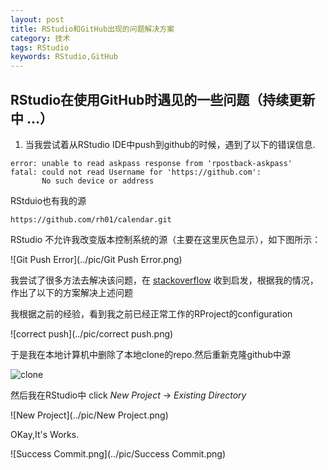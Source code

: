```yaml
---
layout: post
title: RStudio和GitHub出现的问题解决方案
category: 技术
tags: RStudio
keywords: RStudio,GitHub
---
```




## RStudio在使用GitHub时遇见的一些问题（持续更新中 ...）

1. 当我尝试着从RStudio IDE中push到github的时候，遇到了以下的错误信息.

```
error: unable to read askpass response from 'rpostback-askpass'
fatal: could not read Username for 'https://github.com':
       No such device or address
```

RStduio也有我的源

```
https://github.com/rh01/calendar.git
```

RStudio 不允许我改变版本控制系统的源（主要在这里灰色显示），如下图所示：


![Git Push Error](../pic/Git Push Error.png)

我尝试了很多方法去解决该问题，在 [stackoverflow](http://stackoverflow.com/questions/24944387/errors-when-using-rstudios-git-tools) 收到启发，根据我的情况，作出了以下的方案解决上述问题

我根据之前的经验，看到我之前已经正常工作的RProject的configuration

![correct push](../pic/correct push.png)

于是我在本地计算机中删除了本地clone的repo.然后重新克隆github中源

![clone](../pic/clone.png)

然后我在RStudio中 click *New Project* -> *Existing Directory*

![New Project](../pic/New Project.png)

OKay,It's Works.

![Success Commit.png](../pic/Success Commit.png)


